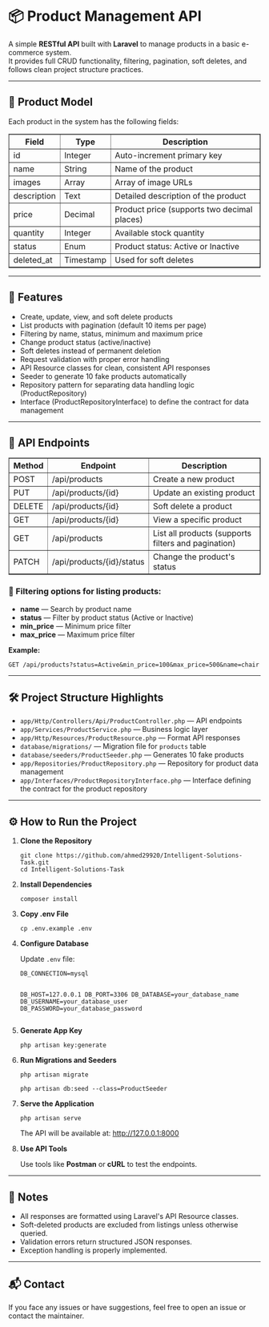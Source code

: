 <!DOCTYPE html>
<html lang="en">
<head>
    <meta charset="UTF-8">
    <meta name="viewport" content="width=device-width, initial-scale=1.0">
</head>
<body>
    <h1>📦 Product Management API</h1>

<p>A simple <strong>RESTful API</strong> built with <strong>Laravel</strong> to manage products in a basic e-commerce system.<br>
It provides full CRUD functionality, filtering, pagination, soft deletes, and follows clean project structure practices.</p>

<hr>

<h2>🛒 Product Model</h2>

<p>Each product in the system has the following fields:</p>

<table border="1" cellpadding="5" cellspacing="0">
    <thead>
        <tr>
            <th>Field</th>
            <th>Type</th>
            <th>Description</th>
        </tr>
    </thead>
    <tbody>
        <tr>
            <td>id</td>
            <td>Integer</td>
            <td>Auto-increment primary key</td>
        </tr>
        <tr>
            <td>name</td>
            <td>String</td>
            <td>Name of the product</td>
        </tr>
        <tr>
            <td>images</td>
            <td>Array</td>
            <td>Array of image URLs</td>
        </tr>
        <tr>
            <td>description</td>
            <td>Text</td>
            <td>Detailed description of the product</td>
        </tr>
        <tr>
            <td>price</td>
            <td>Decimal</td>
            <td>Product price (supports two decimal places)</td>
        </tr>
        <tr>
            <td>quantity</td>
            <td>Integer</td>
            <td>Available stock quantity</td>
        </tr>
        <tr>
            <td>status</td>
            <td>Enum</td>
            <td>Product status: Active or Inactive</td>
        </tr>
        <tr>
            <td>deleted_at</td>
            <td>Timestamp</td>
            <td>Used for soft deletes</td>
        </tr>
    </tbody>
</table>

<hr>

<h2>🚀 Features</h2>
<ul>
    <li>Create, update, view, and soft delete products</li>
    <li>List products with pagination (default 10 items per page)</li>
    <li>Filtering by name, status, minimum and maximum price</li>
    <li>Change product status (active/inactive)</li>
    <li>Soft deletes instead of permanent deletion</li>
    <li>Request validation with proper error handling</li>
    <li>API Resource classes for clean, consistent API responses</li>
    <li>Seeder to generate 10 fake products automatically</li>
    <li>Repository pattern for separating data handling logic (ProductRepository)</li>
    <li>Interface (ProductRepositoryInterface) to define the contract for data management</li>
</ul>


<hr>

<h2>📂 API Endpoints</h2>

<table border="1" cellpadding="5" cellspacing="0">
    <thead>
        <tr>
            <th>Method</th>
            <th>Endpoint</th>
            <th>Description</th>
        </tr>
    </thead>
    <tbody>
        <tr>
            <td>POST</td>
            <td>/api/products</td>
            <td>Create a new product</td>
        </tr>
        <tr>
            <td>PUT</td>
            <td>/api/products/{id}</td>
            <td>Update an existing product</td>
        </tr>
        <tr>
            <td>DELETE</td>
            <td>/api/products/{id}</td>
            <td>Soft delete a product</td>
        </tr>
        <tr>
            <td>GET</td>
            <td>/api/products/{id}</td>
            <td>View a specific product</td>
        </tr>
        <tr>
            <td>GET</td>
            <td>/api/products</td>
            <td>List all products (supports filters and pagination)</td>
        </tr>
        <tr>
            <td>PATCH</td>
            <td>/api/products/{id}/status</td>
            <td>Change the product's status</td>
        </tr>
    </tbody>
</table>

<h3>🔎 Filtering options for listing products:</h3>
<ul>
    <li><strong>name</strong> — Search by product name</li>
    <li><strong>status</strong> — Filter by product status (Active or Inactive)</li>
    <li><strong>min_price</strong> — Minimum price filter</li>
    <li><strong>max_price</strong> — Maximum price filter</li>
</ul>

<p><strong>Example:</strong></p>
<pre><code>GET /api/products?status=Active&amp;min_price=100&amp;max_price=500&amp;name=chair</code></pre>

<hr>

<h2>🛠️ Project Structure Highlights</h2>
<ul>
    <li><code>app/Http/Controllers/Api/ProductController.php</code> — API endpoints</li>
    <li><code>app/Services/ProductService.php</code> — Business logic layer</li>
    <li><code>app/Http/Resources/ProductResource.php</code> — Format API responses</li>
    <li><code>database/migrations/</code> — Migration file for <code>products</code> table</li>
    <li><code>database/seeders/ProductSeeder.php</code> — Generates 10 fake products</li>
    <li><code>app/Repositories/ProductRepository.php</code> — Repository for product data management</li>
    <li><code>app/Interfaces/ProductRepositoryInterface.php</code> — Interface defining the contract for the product repository</li>
</ul>


<hr>

<h2>⚙️ How to Run the Project</h2>

<ol>
    <li><strong>Clone the Repository</strong>
        <pre><code>git clone https://github.com/ahmed29920/Intelligent-Solutions-Task.git
cd Intelligent-Solutions-Task</code></pre>
    </li>
<li><strong>Install Dependencies</strong>
        <pre><code>composer install</code></pre>
    </li>

<li><strong>Copy .env File</strong>
        <pre><code>cp .env.example .env</code></pre>
    </li>

<li><strong>Configure Database</strong>
        <p>Update <code>.env</code> file:</p>
        <pre><code>DB_CONNECTION=mysql

DB_HOST=127.0.0.1
DB_PORT=3306
DB_DATABASE=your_database_name
DB_USERNAME=your_database_user
DB_PASSWORD=your_database_password</code></pre>

</li>

<li><strong>Generate App Key</strong>
        <pre><code>php artisan key:generate</code></pre>
    </li>

<li><strong>Run Migrations and Seeders</strong>
        <pre><code>php artisan migrate</code></pre>
        <pre><code>php artisan db:seed --class=ProductSeeder</code></pre>
    </li>

<li><strong>Serve the Application</strong>
        <pre><code>php artisan serve</code></pre>
        <p>The API will be available at: <a href="http://127.0.0.1:8000" target="_blank">http://127.0.0.1:8000</a></p>
    </li>

<li><strong>Use API Tools</strong>
        <p>Use tools like <strong>Postman</strong> or <strong>cURL</strong> to test the endpoints.</p>
    </li>

</ol>

<hr>

<h2>📄 Notes</h2>

<ul>
    <li>All responses are formatted using Laravel's API Resource classes.</li>
    <li>Soft-deleted products are excluded from listings unless otherwise queried.</li>
    <li>Validation errors return structured JSON responses.</li>
    <li>Exception handling is properly implemented.</li>
</ul>

<hr>


<h2>📬 Contact</h2>

<p>If you face any issues or have suggestions, feel free to open an issue or contact the maintainer.</p>

</body>
</html>
